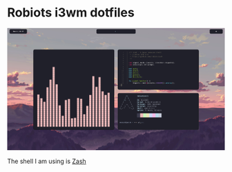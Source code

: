 # Robiots i3wm dotfiles

<img src="https://github.com/robiot/dotfiles/raw/main/.github/example.png" />

The shell I am using is [Zash](https://github.com/robiot/zash)
